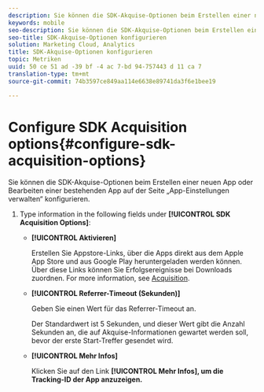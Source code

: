 ```yaml
---
description: Sie können die SDK-Akquise-Optionen beim Erstellen einer neuen App oder Bearbeiten einer bestehenden App auf der Seite „App-Einstellungen verwalten“ konfigurieren.
keywords: mobile
seo-description: Sie können die SDK-Akquise-Optionen beim Erstellen einer neuen App oder Bearbeiten einer bestehenden App auf der Seite „App-Einstellungen verwalten“ konfigurieren.
seo-title: SDK-Akquise-Optionen konfigurieren
solution: Marketing Cloud, Analytics
title: SDK-Akquise-Optionen konfigurieren
topic: Metriken
uuid: 50 ce 51 ad -39 bf -4 ac 7-bd 94-757443 d 11 ca 7
translation-type: tm+mt
source-git-commit: 74b3597ce849aa114e6638e89741da3f6e1bee19

---
```



# Configure SDK Acquisition options{#configure-sdk-acquisition-options}

Sie können die SDK-Akquise-Optionen beim Erstellen einer neuen App oder Bearbeiten einer bestehenden App auf der Seite „App-Einstellungen verwalten“ konfigurieren.

1. Type information in the following fields under **[!UICONTROL SDK Acquisition Options]**:

   * **[!UICONTROL Aktivieren]**

      Erstellen Sie Appstore-Links, über die Apps direkt aus dem Apple App Store und aus Google Play heruntergeladen werden können. Über diese Links können Sie Erfolgsereignisse bei Downloads zuordnen. For more information, see [Acquisition](//help/using/acquisition-main/acquisition-main.md).

   * **[!UICONTROL Referrer-Timeout (Sekunden)]**

      Geben Sie einen Wert für das Referrer-Timeout an.

      Der Standardwert ist 5 Sekunden, und dieser Wert gibt die Anzahl Sekunden an, die auf Akquise-Informationen gewartet werden soll, bevor der erste Start-Treffer gesendet wird.

   * **[!UICONTROL Mehr Infos]**

      Klicken Sie auf den Link **[!UICONTROL Mehr Infos], um die Tracking-ID der App anzuzeigen.**
